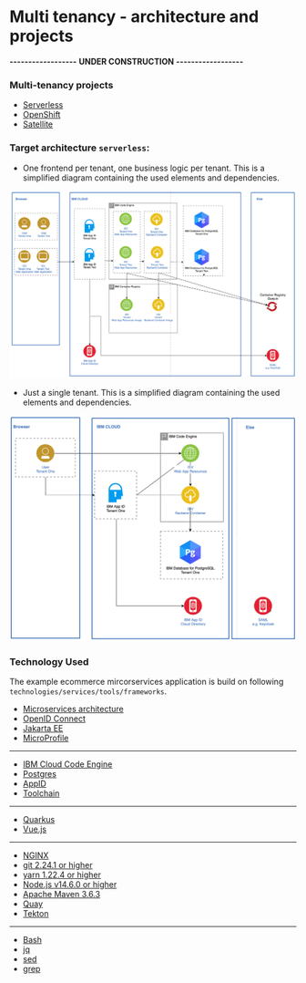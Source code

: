 # Multi tenancy - architecture and projects

**------------------**
**UNDER CONSTRUCTION**
**------------------**

### Multi-tenancy projects 

* [Serverless](https://github.com/karimdeif/multi-tenancy)
* [OpenShift](https://github.com/kleniu/openshift-multi-tenancy)
* [Satellite]()

### Target architecture `serverless`:

* One frontend per tenant, one business logic per tenant. This is a simplified diagram containing the used elements and dependencies.

![](images/Mulit-Tenancy-architecture-codeengine-serverless.png)

* Just a single tenant. This is a simplified diagram containing the used elements and dependencies.

![](images/Multi-tenancy-serverless.png)

### Technology Used

The example ecommerce mircorservices application is build on following `technologies/services/tools/frameworks`.

  * [Microservices architecture](https://en.wikipedia.org/wiki/Microservices)
  * [OpenID Connect](https://openid.net/connect/)
  * [Jakarta EE](https://jakarta.ee/)
  * [MicroProfile](https://microprofile.io/)

---

  * [IBM Cloud Code Engine](https://cloud.ibm.com/docs/codeengine?topic=codeengine-about)
  * [Postgres](https://cloud.ibm.com/databases/databases-for-postgresql/create)
  * [AppID](https://www.ibm.com/de-de/cloud/app-id)
  * [Toolchain](https://cloud.ibm.com/docs/ContinuousDelivery?topic=ContinuousDelivery-toolchains_getting_started)

---

  * [Quarkus](https://quarkus.io/ingress)
  * [Vue.js](https://vuejs.org/)

---

  * [NGINX](https://www.nginx.com/)
  * [git 2.24.1 or higher](https://git-scm.com/book/en/v2/Getting-Started-Installing-Git)
  * [yarn 1.22.4 or higher](https://yarnpkg.com)
  * [Node.js v14.6.0 or higher](https://nodejs.org/en/)
  * [Apache Maven 3.6.3](https://maven.apache.org/ref/3.6.3/maven-embedder/cli.html)
  * [Quay](https://quay.io/)
  * [Tekton](https://tekton.dev/)

---

  * [Bash](https://en.wikipedia.org/wiki/Bash_(Unix_shell))
  * [jq](https://lzone.de/cheat-sheet/jq)
  * [sed](https://en.wikipedia.org/wiki/Sed)
  * [grep](https://en.wikipedia.org/wiki/Grep)
  
